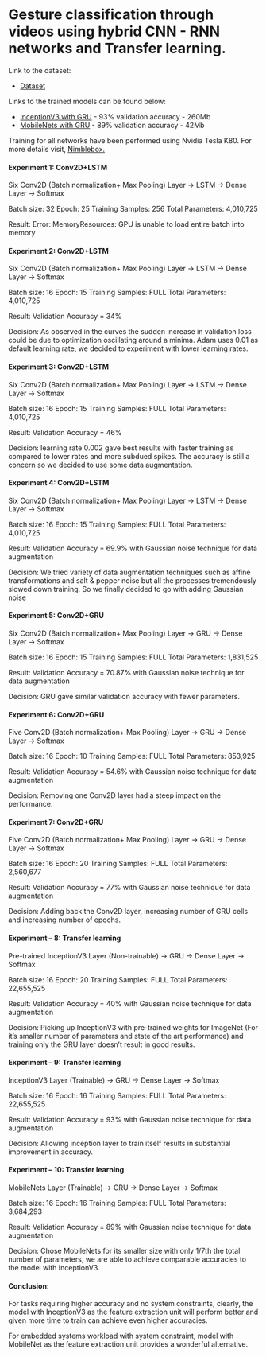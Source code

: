 # Gesture classification through videos using hybrid CNN - RNN networks and Transfer learning.

Link to the dataset:
- [Dataset](https://drive.google.com/open?id=1KdyHxZxQlvZGgPlAHG-eJXSuZQ3S9Kns)

Links to the trained models can be found below:
- [InceptionV3 with GRU](https://drive.google.com/open?id=1Z7Jd-DGfkLr9ZOkNOqbjKBGXD0k_uOWn) - 93% validation accuracy - 260Mb
- [MobileNets with GRU](https://drive.google.com/open?id=1MPBCbcfBKjDg2-IC2LdVLO6G0JEHEX4v) - 89% validation accuracy - 42Mb

Training for all networks have been performed using Nvidia Tesla K80. For more details visit, [Nimblebox.](https://www.nimblebox.ai/)

#### Experiment 1: Conv2D+LSTM 
Six Conv2D (Batch normalization+ Max Pooling) Layer -> LSTM -> Dense Layer -> Softmax

Batch size:  32 Epoch: 25 Training Samples: 256 Total Parameters: 4,010,725

Result: Error: MemoryResources: GPU is unable to load entire batch into memory

#### Experiment 2: Conv2D+LSTM 
Six Conv2D (Batch normalization+ Max Pooling) Layer -> LSTM -> Dense Layer -> Softmax

Batch size:  16 Epoch: 15 Training Samples: FULL Total Parameters: 4,010,725

Result: Validation Accuracy = 34%

Decision: As observed in the curves the sudden increase in validation loss could be due to optimization oscillating around a minima. Adam uses 0.01 as default learning rate, we decided to experiment with lower learning rates.
 
#### Experiment 3: Conv2D+LSTM 
Six Conv2D (Batch normalization+ Max Pooling) Layer -> LSTM -> Dense Layer -> Softmax

Batch size:  16 Epoch: 15 Training Samples: FULL Total Parameters: 4,010,725

Result: Validation Accuracy = 46%

Decision: learning rate 0.002 gave best results with faster training as compared to lower rates and more subdued spikes. The accuracy is still a concern so we decided to use some data augmentation.

#### Experiment 4: Conv2D+LSTM 
Six Conv2D (Batch normalization+ Max Pooling) Layer -> LSTM -> Dense Layer -> Softmax

Batch size:  16 Epoch: 15 Training Samples: FULL Total Parameters: 4,010,725

Result: Validation Accuracy = 69.9% with Gaussian noise technique for data augmentation

Decision: We tried variety of data augmentation techniques such as affine transformations and salt & pepper noise but all the processes tremendously slowed down training. So we finally decided to go with adding Gaussian noise  

#### Experiment 5: Conv2D+GRU
Six Conv2D (Batch normalization+ Max Pooling) Layer -> GRU -> Dense Layer -> Softmax

Batch size:  16 Epoch: 15 Training Samples: FULL Total Parameters: 1,831,525

Result: Validation Accuracy = 70.87% with Gaussian noise technique for data augmentation

Decision: GRU gave similar validation accuracy with fewer parameters. 
 
#### Experiment 6: Conv2D+GRU
Five Conv2D (Batch normalization+ Max Pooling) Layer -> GRU -> Dense Layer -> Softmax

Batch size:  16 Epoch: 10 Training Samples: FULL Total Parameters: 853,925

Result: Validation Accuracy = 54.6% with Gaussian noise technique for data augmentation

Decision: Removing one Conv2D layer had a steep impact on the performance. 
 
#### Experiment 7: Conv2D+GRU
Five Conv2D (Batch normalization+ Max Pooling) Layer -> GRU -> Dense Layer -> Softmax

Batch size:  16 Epoch: 20 Training Samples: FULL Total Parameters: 2,560,677

Result: Validation Accuracy = 77% with Gaussian noise technique for data augmentation

Decision: Adding back the Conv2D layer, increasing number of GRU cells and increasing number of epochs. 
 
#### Experiment – 8: Transfer learning
Pre-trained InceptionV3 Layer (Non-trainable) -> GRU -> Dense Layer -> Softmax

Batch size:  16 Epoch: 20 Training Samples: FULL Total Parameters: 22,655,525

Result: Validation Accuracy = 40% with Gaussian noise technique for data augmentation

Decision: Picking up InceptionV3 with pre-trained weights for ImageNet (For it’s smaller number of parameters and state of the art performance) and training only the GRU layer doesn’t result in good results. 
 
#### Experiment – 9: Transfer learning
InceptionV3 Layer (Trainable) -> GRU -> Dense Layer -> Softmax

Batch size:  16 Epoch: 16 Training Samples: FULL Total Parameters: 22,655,525

Result: Validation Accuracy = 93% with Gaussian noise technique for data augmentation

Decision: Allowing inception layer to train itself results in substantial improvement in accuracy.
 
#### Experiment – 10: Transfer learning
MobileNets Layer (Trainable) -> GRU -> Dense Layer -> Softmax

Batch size:  16 Epoch: 16 Training Samples: FULL Total Parameters: 3,684,293

Result: Validation Accuracy = 89% with Gaussian noise technique for data augmentation

Decision: Chose MobileNets for its smaller size with only 1/7th the total number of parameters, we are able to achieve comparable accuracies to the model with InceptionV3.
 
#### Conclusion:
For tasks requiring higher accuracy and no system constraints, clearly, the model with InceptionV3 as the feature extraction unit will perform better and given more time to train can achieve even higher accuracies. 

For embedded systems workload with system constraint, model with MobileNet as the feature extraction unit provides a wonderful alternative. 

